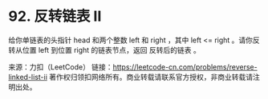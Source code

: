 # 92. 反转链表 II


给你单链表的头指针 head 和两个整数 left 和 right ，其中 left <= right 。请你反转从位置 left 到位置 right 的链表节点，返回 反转后的链表 。

来源：力扣（LeetCode）
链接：https://leetcode-cn.com/problems/reverse-linked-list-ii
著作权归领扣网络所有。商业转载请联系官方授权，非商业转载请注明出处。
